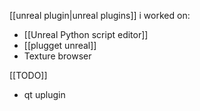 [[unreal plugin|unreal plugins]] i worked on:
- [[Unreal Python script editor]]
- [[plugget unreal]]
- Texture browser 

[[TODO]] 
- qt uplugin